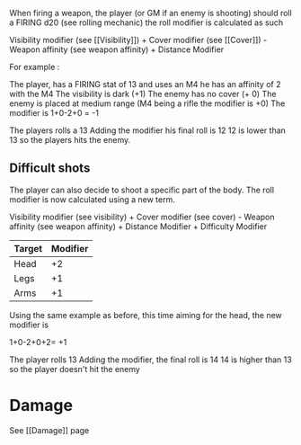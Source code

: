 When firing a weapon, the player (or GM if an enemy is shooting) should roll a FIRING d20
(see rolling mechanic) the roll modifier is calculated as such

Visibility modifier (see [[Visibility]]) + Cover modifier (see [[Cover]])  - Weapon affinity (see weapon affinity) + Distance Modifier

For example :

The player, has a FIRING stat of 13 and uses an M4 he has an affinity of 2 with the M4
The visibility is dark (+1)
The enemy has no cover (+ 0)
The enemy is placed at medium range (M4 being a rifle the modifier is +0)
The modifier is 1+0-2+0 = -1

The players rolls a 13
Adding the modifier his final roll is 12
12 is lower than 13 so the players hits the enemy.


## Difficult shots

The player can also decide to shoot a specific part of the body.
The roll modifier is now calculated using a new term.

Visibility modifier (see visibility) + Cover modifier (see cover)  - Weapon affinity (see weapon affinity) + Distance Modifier + Difficulty Modifier

Target | Modifier 
-- | --
Head | +2
Legs | +1
Arms | +1


Using the same example as before, this time aiming for the head, the new modifier is


1+0-2+0+2= +1

The player rolls 13
Adding the modifier, the final roll is 14
14 is higher than 13 so the player doesn't hit the enemy

# Damage

See [[Damage]] page
